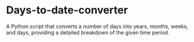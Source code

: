 # Days-to-date-converter
A Python script that converts a number of days into years, months, weeks, and days, providing a detailed breakdown of the given time period.

